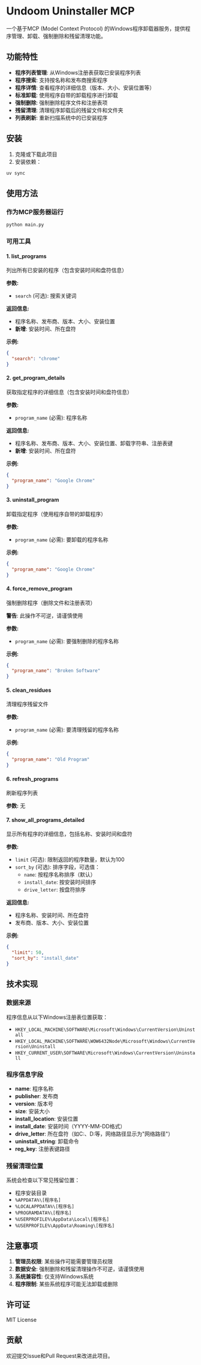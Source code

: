 # Undoom Uninstaller MCP

一个基于MCP (Model Context Protocol) 的Windows程序卸载器服务，提供程序管理、卸载、强制删除和残留清理功能。

## 功能特性

- **程序列表管理**: 从Windows注册表获取已安装程序列表
- **程序搜索**: 支持按名称和发布商搜索程序
- **程序详情**: 查看程序的详细信息（版本、大小、安装位置等）
- **标准卸载**: 使用程序自带的卸载程序进行卸载
- **强制删除**: 强制删除程序文件和注册表项
- **残留清理**: 清理程序卸载后的残留文件和文件夹
- **列表刷新**: 重新扫描系统中的已安装程序

## 安装

1. 克隆或下载此项目
2. 安装依赖：
```bash
uv sync
```

## 使用方法

### 作为MCP服务器运行

```bash
python main.py
```

### 可用工具

#### 1. list_programs
列出所有已安装的程序（包含安装时间和盘符信息）

**参数:**
- `search` (可选): 搜索关键词

**返回信息:**
- 程序名称、发布商、版本、大小、安装位置
- **新增**: 安装时间、所在盘符

**示例:**
```json
{
  "search": "chrome"
}
```

#### 2. get_program_details
获取指定程序的详细信息（包含安装时间和盘符信息）

**参数:**
- `program_name` (必需): 程序名称

**返回信息:**
- 程序名称、发布商、版本、大小、安装位置、卸载字符串、注册表键
- **新增**: 安装时间、所在盘符

**示例:**
```json
{
  "program_name": "Google Chrome"
}
```

#### 3. uninstall_program
卸载指定程序（使用程序自带的卸载程序）

**参数:**
- `program_name` (必需): 要卸载的程序名称

**示例:**
```json
{
  "program_name": "Google Chrome"
}
```

#### 4. force_remove_program
强制删除程序（删除文件和注册表项）

**警告**: 此操作不可逆，请谨慎使用

**参数:**
- `program_name` (必需): 要强制删除的程序名称

**示例:**
```json
{
  "program_name": "Broken Software"
}
```

#### 5. clean_residues
清理程序残留文件

**参数:**
- `program_name` (必需): 要清理残留的程序名称

**示例:**
```json
{
  "program_name": "Old Program"
}
```

#### 6. refresh_programs
刷新程序列表

**参数:** 无

#### 7. show_all_programs_detailed
显示所有程序的详细信息，包括名称、安装时间和盘符

**参数:**
- `limit` (可选): 限制返回的程序数量，默认为100
- `sort_by` (可选): 排序字段，可选值：
  - `name`: 按程序名称排序（默认）
  - `install_date`: 按安装时间排序
  - `drive_letter`: 按盘符排序

**返回信息:**
- 程序名称、安装时间、所在盘符
- 发布商、版本、大小、安装位置

**示例:**
```json
{
  "limit": 50,
  "sort_by": "install_date"
}
```

## 技术实现

### 数据来源
程序信息从以下Windows注册表位置获取：
- `HKEY_LOCAL_MACHINE\SOFTWARE\Microsoft\Windows\CurrentVersion\Uninstall`
- `HKEY_LOCAL_MACHINE\SOFTWARE\WOW6432Node\Microsoft\Windows\CurrentVersion\Uninstall`
- `HKEY_CURRENT_USER\SOFTWARE\Microsoft\Windows\CurrentVersion\Uninstall`

### 程序信息字段
- **name**: 程序名称
- **publisher**: 发布商
- **version**: 版本号
- **size**: 安装大小
- **install_location**: 安装位置
- **install_date**: 安装时间（YYYY-MM-DD格式）
- **drive_letter**: 所在盘符（如C:、D:等，网络路径显示为"网络路径"）
- **uninstall_string**: 卸载命令
- **reg_key**: 注册表键路径

### 残留清理位置
系统会检查以下常见残留位置：
- 程序安装目录
- `%APPDATA%\[程序名]`
- `%LOCALAPPDATA%\[程序名]`
- `%PROGRAMDATA%\[程序名]`
- `%USERPROFILE%\AppData\Local\[程序名]`
- `%USERPROFILE%\AppData\Roaming\[程序名]`

## 注意事项

1. **管理员权限**: 某些操作可能需要管理员权限
2. **数据安全**: 强制删除和残留清理操作不可逆，请谨慎使用
3. **系统兼容性**: 仅支持Windows系统
4. **程序限制**: 某些系统程序可能无法卸载或删除

## 许可证

MIT License

## 贡献

欢迎提交Issue和Pull Request来改进此项目。